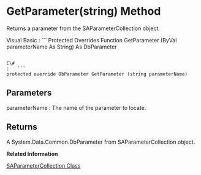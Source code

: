 <!-- loio3c1cc25c6c5f10149aa4dd17a04b5686 -->

# GetParameter\(string\) Method

Returns a parameter from the SAParameterCollection object.



Visual Basic
:   ```
Protected Overrides Function GetParameter (ByVal parameterName As String) As DbParameter
```

C\#
:   ```
protected override DbParameter GetParameter (string parameterName)
```



## Parameters

parameterName
:   The name of the parameter to locate.



## Returns

A System.Data.Common.DbParameter from SAParameterCollection object.

**Related Information**  


[SAParameterCollection Class](saparametercollection-class-3c1d81e.md "Represents all parameters to an SACommand object and, optionally, their mapping to a DataSet column.")

